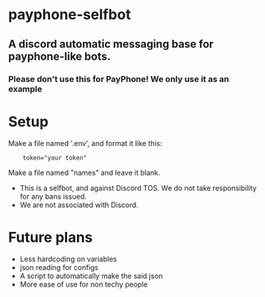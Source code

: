 # payphone-selfbot
## A discord automatic messaging base for payphone-like bots.
### Please don't use this for PayPhone! We only use it as an example

# Setup
Make a file named '.env', and format it like this:
```
    token="your token"
```
Make a file named "names" and leave it blank.


- This is a selfbot, and against Discord TOS. We do not take responsibility for any bans issued.
- We are not associated with Discord.

# Future plans
- Less hardcoding on variables
- json reading for configs
- A script to automatically make the said json
- More ease of use for non techy people
